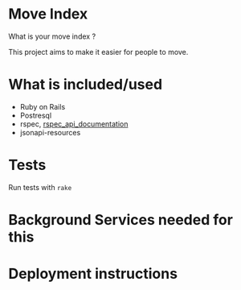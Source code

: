 # Move Index

What is your move index ?

This project aims to make it easier for people to move.

# What is included/used

* Ruby on Rails
* Postresql
* rspec, [rspec_api_documentation](https://github.com/zipmark/rspec_api_documentation)
* jsonapi-resources


# Tests

Run tests with `rake`

# Background Services needed for this


# Deployment instructions
